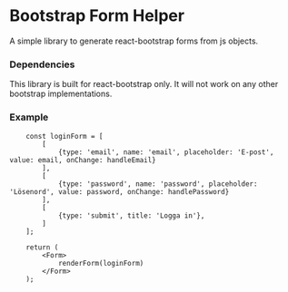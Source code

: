 # Bootstrap Form Helper

A simple library to generate react-bootstrap forms from js objects.

### Dependencies

This library is built for react-bootstrap only. It will not work on any other bootstrap implementations.

### Example

```
    const loginForm = [
        [
            {type: 'email', name: 'email', placeholder: 'E-post', value: email, onChange: handleEmail}
        ],
        [
            {type: 'password', name: 'password', placeholder: 'Lösenord', value: password, onChange: handlePassword}
        ],
        [
            {type: 'submit', title: 'Logga in'},
        ]
    ];

    return (
        <Form>
            renderForm(loginForm)
        </Form>
    );
```

